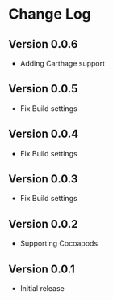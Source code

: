 Change Log
==========

Version 0.0.6
---
* Adding Carthage support

Version 0.0.5
---
* Fix Build settings

Version 0.0.4
---
* Fix Build settings

Version 0.0.3
---
* Fix Build settings

Version 0.0.2
---
* Supporting Cocoapods

Version 0.0.1
---
* Initial release

